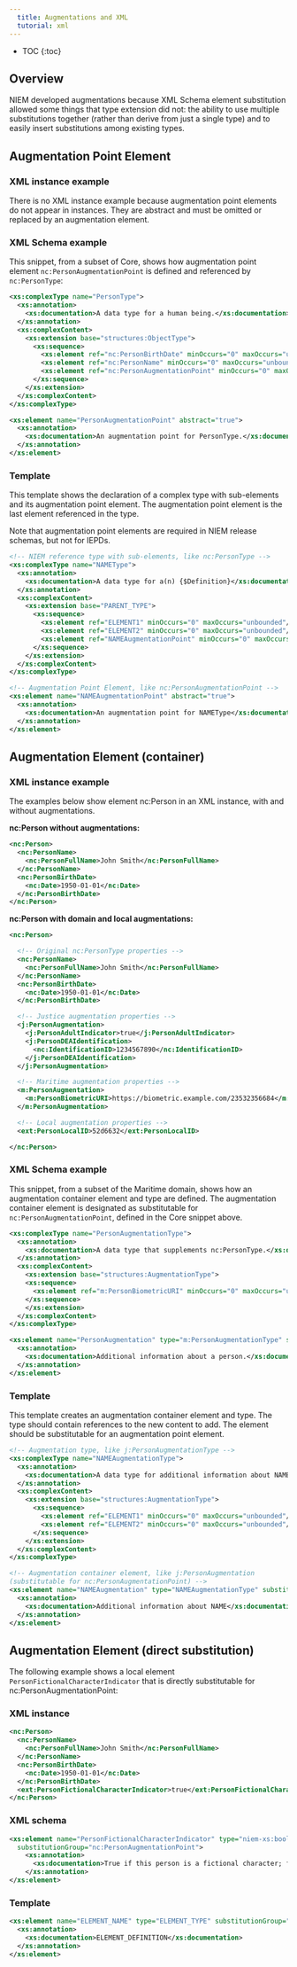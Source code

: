 ```yaml
---
  title: Augmentations and XML
  tutorial: xml
---
```


- TOC
{:toc}

## Overview

NIEM developed augmentations because XML Schema element substitution allowed some things that type extension did not: the ability to use multiple substitutions together (rather than derive from just a single type) and to easily insert substitutions among existing types.

## Augmentation Point Element

### XML instance example

There is no XML instance example because augmentation point elements do not appear in instances.  They are abstract and must be omitted or replaced by an augmentation element.

### XML Schema example

This snippet, from a subset of Core, shows how augmentation point element `nc:PersonAugmentationPoint` is defined and referenced by `nc:PersonType`:

```xml
<xs:complexType name="PersonType">
  <xs:annotation>
    <xs:documentation>A data type for a human being.</xs:documentation>
  </xs:annotation>
  <xs:complexContent>
    <xs:extension base="structures:ObjectType">
      <xs:sequence>
        <xs:element ref="nc:PersonBirthDate" minOccurs="0" maxOccurs="unbounded"/>
        <xs:element ref="nc:PersonName" minOccurs="0" maxOccurs="unbounded"/>
        <xs:element ref="nc:PersonAugmentationPoint" minOccurs="0" maxOccurs="unbounded"/>
      </xs:sequence>
    </xs:extension>
  </xs:complexContent>
</xs:complexType>

<xs:element name="PersonAugmentationPoint" abstract="true">
  <xs:annotation>
    <xs:documentation>An augmentation point for PersonType.</xs:documentation>
  </xs:annotation>
</xs:element>
```

### Template

This template shows the declaration of a complex type with sub-elements and its augmentation point element.  The augmentation point element is the last element referenced in the type.

Note that augmentation point elements are required in NIEM release schemas, but not for IEPDs.

```xml
<!-- NIEM reference type with sub-elements, like nc:PersonType -->
<xs:complexType name="NAMEType">
  <xs:annotation>
    <xs:documentation>A data type for a(n) {$Definition}</xs:documentation>
  </xs:annotation>
  <xs:complexContent>
    <xs:extension base="PARENT_TYPE">
      <xs:sequence>
        <xs:element ref="ELEMENT1" minOccurs="0" maxOccurs="unbounded"/>
        <xs:element ref="ELEMENT2" minOccurs="0" maxOccurs="unbounded"/>
        <xs:element ref="NAMEAugmentationPoint" minOccurs="0" maxOccurs="unbounded"/>
      </xs:sequence>
    </xs:extension>
  </xs:complexContent>
</xs:complexType>

<!-- Augmentation Point Element, like nc:PersonAugmentationPoint -->
<xs:element name="NAMEAugmentationPoint" abstract="true">
  <xs:annotation>
    <xs:documentation>An augmentation point for NAMEType</xs:documentation>
  </xs:annotation>
</xs:element>
```

## Augmentation Element (container)

### XML instance example

The examples below show element nc:Person in an XML instance, with and without augmentations.

**nc:Person without augmentations:**

```xml
<nc:Person>
  <nc:PersonName>
    <nc:PersonFullName>John Smith</nc:PersonFullName>
  </nc:PersonName>
  <nc:PersonBirthDate>
    <nc:Date>1950-01-01</nc:Date>
  </nc:PersonBirthDate>
</nc:Person>
```

**nc:Person with domain and local augmentations:**

```xml
<nc:Person>

  <!-- Original nc:PersonType properties -->
  <nc:PersonName>
    <nc:PersonFullName>John Smith</nc:PersonFullName>
  </nc:PersonName>
  <nc:PersonBirthDate>
    <nc:Date>1950-01-01</nc:Date>
  </nc:PersonBirthDate>

  <!-- Justice augmentation properties -->
  <j:PersonAugmentation>
    <j:PersonAdultIndicator>true</j:PersonAdultIndicator>
    <j:PersonDEAIdentification>
      <nc:IdentificationID>1234567890</nc:IdentificationID>
    </j:PersonDEAIdentification>
  </j:PersonAugmentation>

  <!-- Maritime augmentation properties -->
  <m:PersonAugmentation>
    <m:PersonBiometricURI>https://biometric.example.com/23532356684</m:PersonBiometricURI>
  </m:PersonAugmentation>

  <!-- Local augmentation properties -->
  <ext:PersonLocalID>52d6632</ext:PersonLocalID>

</nc:Person>
```

### XML Schema example

This snippet, from a subset of the Maritime domain, shows how an augmentation container element and type are defined.  The augmentation container element is designated as substitutable for `nc:PersonAugmentationPoint`, defined in the Core snippet above.

```xml
<xs:complexType name="PersonAugmentationType">
  <xs:annotation>
    <xs:documentation>A data type that supplements nc:PersonType.</xs:documentation>
  </xs:annotation>
  <xs:complexContent>
    <xs:extension base="structures:AugmentationType">
    <xs:sequence>
      <xs:element ref="m:PersonBiometricURI" minOccurs="0" maxOccurs="unbounded"/>
    </xs:sequence>
    </xs:extension>
  </xs:complexContent>
</xs:complexType>

<xs:element name="PersonAugmentation" type="m:PersonAugmentationType" substitutionGroup="nc:PersonAugmentationPoint" nillable="true">
  <xs:annotation>
    <xs:documentation>Additional information about a person.</xs:documentation>
  </xs:annotation>
</xs:element>
```

### Template

This template creates an augmentation container element and type.  The type should contain references to the new content to add.  The element should be substitutable for an augmentation point element.

```xml
<!-- Augmentation type, like j:PersonAugmentationType -->
<xs:complexType name="NAMEAugmentationType">
  <xs:annotation>
    <xs:documentation>A data type for additional information about NAME</xs:documentation>
  </xs:annotation>
  <xs:complexContent>
    <xs:extension base="structures:AugmentationType">
      <xs:sequence>
        <xs:element ref="ELEMENT1" minOccurs="0" maxOccurs="unbounded"/>
        <xs:element ref="ELEMENT2" minOccurs="0" maxOccurs="unbounded"/>
      </xs:sequence>
    </xs:extension>
  </xs:complexContent>
</xs:complexType>

<!-- Augmentation container element, like j:PersonAugmentation 
(substitutable for nc:PersonAugmentationPoint) -->
<xs:element name="NAMEAugmentation" type="NAMEAugmentationType" substitutionGroup="NAMEAugmentationPoint">
  <xs:annotation>
    <xs:documentation>Additional information about NAME</xs:documentation>
  </xs:annotation>
</xs:element>
```

## Augmentation Element (direct substitution)

The following example shows a local element `PersonFictionalCharacterIndicator` that is directly substitutable for nc:PersonAugmentationPoint:

### XML instance

```xml
<nc:Person>
  <nc:PersonName>
    <nc:PersonFullName>John Smith</nc:PersonFullName>
  </nc:PersonName>
  <nc:PersonBirthDate>
    <nc:Date>1950-01-01</nc:Date>
  </nc:PersonBirthDate>
  <ext:PersonFictionalCharacterIndicator>true</ext:PersonFictionalCharacterIndicator>
</nc:Person>
```

### XML schema

```xml
<xs:element name="PersonFictionalCharacterIndicator" type="niem-xs:boolean"
  substitutionGroup="nc:PersonAugmentationPoint">
    <xs:annotation>
      <xs:documentation>True if this person is a fictional character; false otherwise.</xs:documentation>
    </xs:annotation>
</xs:element>
```

### Template

```xml
<xs:element name="ELEMENT_NAME" type="ELEMENT_TYPE" substitutionGroup="NAMEAugmentationPoint">
  <xs:annotation>
    <xs:documentation>ELEMENT_DEFINITION</xs:documentation>
  </xs:annotation>
</xs:element>
```
